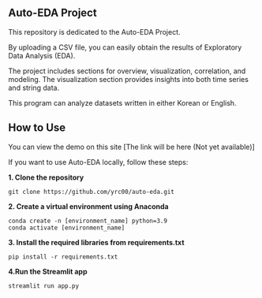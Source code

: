 ## Auto-EDA Project

This repository is dedicated to the Auto-EDA Project.

By uploading a CSV file, you can easily obtain the results of Exploratory Data Analysis (EDA).

The project includes sections for overview, visualization, correlation, and modeling. The visualization section provides insights into both time series and string data.

This program can analyze datasets written in either Korean or English.

## How to Use

You can view the demo on this site [The link will be here (Not yet available)]

If you want to use Auto-EDA locally, follow these steps:

**1. Clone the repository**

```
git clone https://github.com/yrc00/auto-eda.git
```

**2. Create a virtual environment using Anaconda**

```
conda create -n [environment_name] python=3.9
conda activate [environment_name]
```

**3. Install the required libraries from requirements.txt**

```
pip install -r requirements.txt
```

**4.Run the Streamlit app**

```
streamlit run app.py
```

